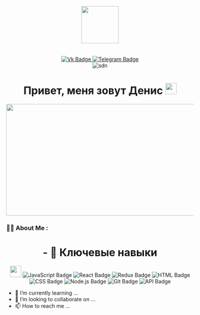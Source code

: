 <div id="header" align="center">
  <img src="https://media.giphy.com/media/du3J3cXyzhj75IOgvA/giphy.gif" width="100"/>
</div>
<br>
<br>
<div id="badges" align="center">
  <a href="https://vk.com/sdntmn">
  <img src="https://img.shields.io/badge/Vk-blue?style=for-the-badge&logo=vk&logoColor=9cf" alt="Vk Badge"/>
    </a>
  <a href="https://t.me/sdntmn">
  <img src="https://img.shields.io/badge/Telegram-blue?style=for-the-badge&logo=telegram&logoColor=9cf" alt="Telegram Badge"/>
  </a>  
</div>
<div id="badges" align="center">
  <img src="https://komarev.com/ghpvc/?username=sdntmn&style=flat-square&color=blue" alt="sdn"/>
</div>

<h1 align="center">
  Привет, меня зовут Денис
  <img src="https://media.giphy.com/media/hvRJCLFzcasrR4ia7z/giphy.gif" width="30px"/>
</h1>
 
<div align="center">
  <img src="https://media.giphy.com/media/dWesBcTLavkZuG35MI/giphy.gif" width="600" height="300"/>
</div>

### 👨‍💻 About Me :
<h1 align="center">
  - 👀 Ключевые навыки
</h1>
<div id="badges" align="center">
  <img src="https://media.giphy.com/media/WUlplcMpOCEmTGBtBW/giphy.gif" width="30">
  <img src="https://img.shields.io/badge/JavaScript-lightgrey?style=for-the-badge&logo=javaScript&logoColor=lightgrey" alt="JavaScript Badge"/>
  <img src="https://img.shields.io/badge/React-lightgrey?style=for-the-badge&logo=react&logoColor=lightgrey" alt="React Badge"/>
  <img src="https://img.shields.io/badge/Redux-lightgrey?style=for-the-badge&logo=redux&logoColor=lightgrey" alt="Redux Badge"/>
  <img src="https://img.shields.io/badge/HTML-lightgrey?style=for-the-badge&logo=html&logoColor=lightgrey" alt="HTML Badge"/>
  <img src="https://img.shields.io/badge/CSS-lightgrey?style=for-the-badge&logo=css&logoColor=lightgrey" alt="CSS Badge"/>
  <img src="https://img.shields.io/badge/Node.js-lightgrey?style=for-the-badge&logo=node.js&logoColor=lightgrey" alt="Node.js Badge"/>
  <img src="https://img.shields.io/badge/Git-lightgrey?style=for-the-badge&logo=git&logoColor=lightgrey" alt="Git Badge"/>
  <img src="https://img.shields.io/badge/API-lightgrey?style=for-the-badge&logo=api&logoColor=lightgrey" alt="API Badge"/>
 
</div>



- 🌱 I’m currently learning ...
- 💞️ I’m looking to collaborate on ...
- 📫 How to reach me ...

<!---
sdntmn/sdntmn is a ✨ special ✨ repository because its `README.md` (this file) appears on your GitHub profile.
You can click the Preview link to take a look at your changes.
--->

